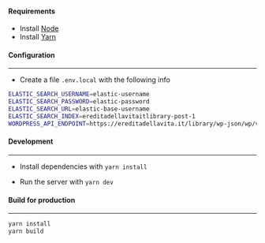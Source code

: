 

#### Requirements

- Install [Node](https://nodejs.org/it/download/)
- Install [Yarn](https://classic.yarnpkg.com/lang/en/docs/install/#debian-stable)


#### Configuration
------------

- Create a file `.env.local` with the following info

```bash
ELASTIC_SEARCH_USERNAME=elastic-username
ELASTIC_SEARCH_PASSWORD=elastic-password
ELASTIC_SEARCH_URL=elastic-base-username
ELASTIC_SEARCH_INDEX=ereditadellavitaitlibrary-post-1
WORDPRESS_API_ENDPOINT=https://ereditadellavita.it/library/wp-json/wp/v2
```

#### Development
------------------

- Install dependencies with `yarn install`


- Run the server with `yarn dev`


#### Build for production
---------------------

```bash
yarn install
yarn build
```
